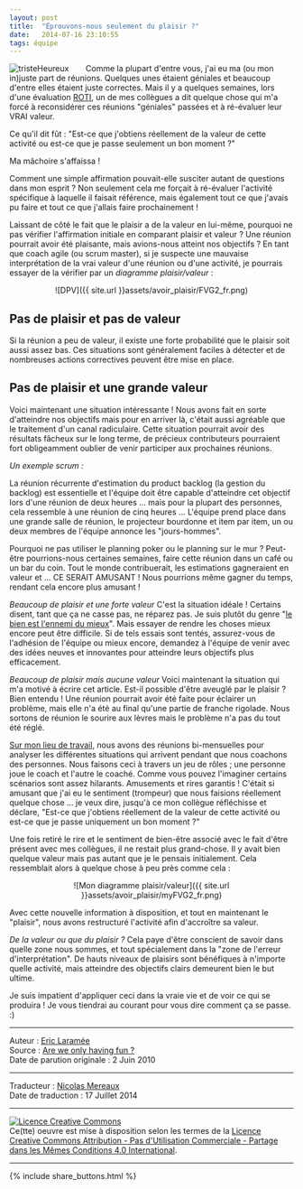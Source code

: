```yaml
---
layout: post
title:  "Éprouvons-nous seulement du plaisir ?"
date:   2014-07-16 23:10:55
tags: équipe
---
```



<div align="left" style="float:left; padding-right:30px">
  <img title="tristeHeureux" src="http://agilepartnership.com/blogit/wp-content/uploads/2010/06/sadHappy-300x225.jpg" />
</div>



Comme la plupart d'entre vous, j'ai eu ma (ou mon in)juste part de réunions. Quelques unes étaient géniales et beaucoup d'entre elles étaient juste correctes. Mais il y a quelques semaines, lors d'une évaluation [ROTI](http://www.agile-ux.com/2009/01/09/return-on-time-invested-a-roti-for-your-meetings/), un de mes collègues a dit quelque chose qui m'a forcé à reconsidérer ces réunions "géniales" passées et à ré-évaluer leur VRAI valeur.

Ce qu'il dit fût : "Est-ce que j'obtiens réellement de la valeur de cette activité ou est-ce que je passe seulement un bon moment ?"

Ma mâchoire s'affaissa !

Comment une simple affirmation pouvait-elle susciter autant de questions dans mon esprit ? Non seulement cela me forçait à ré-évaluer l'activité spécifique à laquelle il faisait référence, mais également tout ce que j'avais pu faire et tout ce que j'allais faire prochainement !

Laissant de côté le fait que le plaisir a de la valeur en lui-même, pourquoi ne pas vérifier l'affirmation initiale en comparant plaisir et valeur ? Une réunion pourrait avoir été plaisante, mais avions-nous atteint nos objectifs ? En tant que coach agile (ou scrum master), si je suspecte une mauvaise interprétation de la vrai valeur d'une réunion ou d'une activité, je pourrais essayer de la vérifier par un _diagramme plaisir/valeur_ :

<div align="center">
  ![DPV]({{ site.url }}assets/avoir_plaisir/FVG2_fr.png)
</div>

## Pas de plaisir et pas de valeur
Si la réunion a peu de valeur, il existe une forte probabilité que le plaisir soit aussi assez bas. Ces situations sont généralement faciles à détecter et de nombreuses actions correctives peuvent être mise en place.

## Pas de plaisir et une grande valeur
Voici maintenant une situation intéressante ! Nous avons fait en sorte d'atteindre nos objectifs mais pour en arriver là, c'était aussi agréable que le traitement d'un canal radiculaire. Cette situation pourrait avoir des résultats fâcheux sur le long terme, de précieux contributeurs pourraient fort obligeamment oublier de venir participer aux prochaines réunions.

_Un exemple scrum :_

La réunion récurrente d'estimation du product backlog (la gestion du backlog) est essentielle et l'équipe doit être capable d'atteindre cet objectif lors d'une réunion de deux heures ... mais pour la plupart des personnes, cela ressemble à une réunion de cinq heures ... L'équipe prend place dans une grande salle de réunion, le projecteur bourdonne et item par item, un ou deux membres de l'équipe annonce les "jours-hommes".

Pourquoi ne pas utiliser le planning poker ou le planning sur le mur ? Peut-être pourrions-nous certaines semaines, faire cette réunion dans un café ou un bar du coin. Tout le monde contribuerait, les estimations gagneraient en valeur et ... CE SERAIT AMUSANT ! Nous pourrions même gagner du temps, rendant cela encore plus amusant !

_Beaucoup de plaisir et une forte valeur_
C'est la situation idéale ! Certains disent, tant que ça ne casse pas, ne réparez pas. Je suis plutôt du genre "[le bien est l'ennemi du mieux](http://www.amazon.ca/gp/product/0066620996?ie=UTF8&tag=vistadevel-20&linkCode=as2&camp=1789&creative=9325&creativeASIN=0066620996)". Mais essayer de rendre les choses mieux encore peut être difficile. Si de tels essais sont tentés, assurez-vous de l'adhésion de l'équipe ou mieux encore, demandez à l'équipe de venir avec des idées neuves et innovantes pour atteindre leurs objectifs plus efficacement.

_Beaucoup de plaisir mais aucune valeur_
Voici maintenant la situation qui m'a motivé à écrire cet article. Est-il possible d'être aveuglé par le plaisir ? Bien entendu ! Une réunion pourrait avoir été faite pour éclairer un problème, mais elle n'a été  au final qu'une partie de franche rigolade. Nous sortons de réunion le sourire aux lèvres mais le problème n'a pas du tout été réglé.

[Sur mon lieu de travail](http://www.pyxis-tech.com/en/), nous avons des réunions bi-mensuelles pour analyser les différentes situations qui arrivent pendant que nous coachons des personnes. Nous faisons ceci à travers un jeu de rôles ; une personne joue le coach et l'autre le coaché. Comme vous pouvez l'imaginer certains scénarios sont assez hilarants. Amusements et rires garantis ! C'était si amusant que j'ai eu le sentiment (trompeur) que nous faisions réellement quelque chose ... je veux dire, jusqu'à ce mon collègue réfléchisse et déclare, "Est-ce que j'obtiens réellement de la valeur de cette activité ou est-ce que je passe uniquement un bon moment ?"

Une fois retiré le rire et le sentiment de bien-être associé avec le fait d'être présent avec mes collègues, il ne restait plus grand-chose. Il y avait bien quelque valeur mais pas autant que je le pensais initialement. Cela ressemblait alors à quelque chose à peu près comme cela :

<div align="center">
  ![Mon diagramme plaisir/valeur]({{ site.url }}assets/avoir_plaisir/myFVG2_fr.png)
</div>

Avec cette nouvelle information à disposition, et tout en maintenant le "plaisir", nous avons restructuré l'activité afin d'accroître sa valeur.

_De la valeur ou que du plaisir ?_
Cela paye d'être conscient de savoir dans quelle zone nous sommes, et tout spécialement dans la "zone de l'erreur d'interprétation". De hauts niveaux de plaisirs sont bénéfiques à n'importe quelle activité, mais atteindre des objectifs clairs demeurent bien le but ultime.

Je suis impatient d'appliquer ceci dans la vraie vie et de voir ce qui se produira ! Je vous tiendrai au courant pour vous dire comment ça se passe. :)

---
Auteur : [Eric Laramée](https://www.linkedin.com/pub/eric-laram%C3%A9e/2/468/8a1)  
Source : [Are we only having fun ?](http://agilepartnership.com/blogit/2010/06/02/are-we-only-having-fun/)  
Date de parution originale : 2 Juin 2010  

---
Traducteur : [Nicolas Mereaux](http://www.les-traducteurs-agiles.org/traducteurs/)  
Date de traduction : 17 Juillet 2014  

---

<a rel="license" href="http://creativecommons.org/licenses/by-nc-sa/4.0/"><img alt="Licence Creative Commons" style="border-width:0" src="http://i.creativecommons.org/l/by-nc-sa/4.0/88x31.png" /></a><br />Ce(tte) oeuvre est mise à disposition selon les termes de la <a rel="license" href="http://creativecommons.org/licenses/by-nc-sa/4.0/">Licence Creative Commons Attribution - Pas d'Utilisation Commerciale - Partage dans les Mêmes Conditions 4.0 International</a>.

---

{% include share_buttons.html %}
